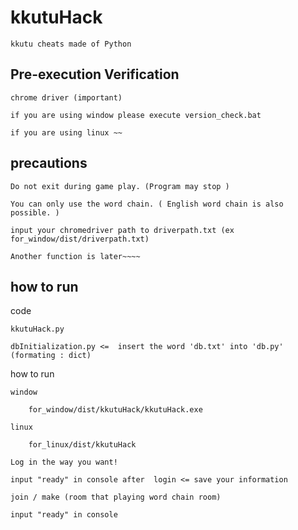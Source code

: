 # kkutuHack

    kkutu cheats made of Python

## Pre-execution Verification

    chrome driver (important)

    if you are using window please execute version_check.bat

    if you are using linux ~~

## precautions

    Do not exit during game play. (Program may stop )
  
    You can only use the word chain. ( English word chain is also possible. )
  
    input your chromedriver path to driverpath.txt (ex for_window/dist/driverpath.txt)
  
    Another function is later~~~~
  
## how to run

  code
   
    kkutuHack.py
    
    dbInitialization.py <=  insert the word 'db.txt' into 'db.py' (formating : dict) 

  how to run

    window
    
        for_window/dist/kkutuHack/kkutuHack.exe 
    
    linux
    
        for_linux/dist/kkutuHack

    Log in the way you want!
  
    input "ready" in console after  login <= save your information
  
    join / make (room that playing word chain room)
    
    input "ready" in console
  
